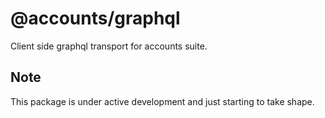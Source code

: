 # @accounts/graphql

Client side graphql transport for accounts suite.

## Note

This package is under active development and just starting to take shape.

